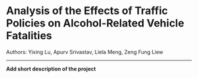 # Analysis of the Effects of Traffic Policies on Alcohol-Related Vehicle Fatalities

Authors: Yixing Lu, Apurv Srivastav, Liela Meng, Zeng Fung Liew

---
**Add short description of the project**